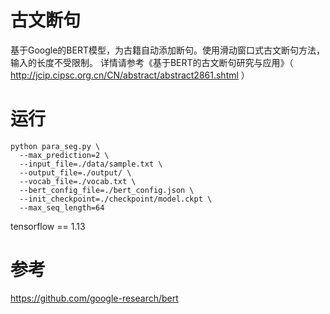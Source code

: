 # 古文断句
基于Google的BERT模型，为古籍自动添加断句。使用滑动窗口式古文断句方法，输入的长度不受限制。
详情请参考《基于BERT的古文断句研究与应用》（ http://jcip.cipsc.org.cn/CN/abstract/abstract2861.shtml ）
# 运行
```
python para_seg.py \
  --max_prediction=2 \
  --input_file=./data/sample.txt \
  --output_file=./output/ \
  --vocab_file=./vocab.txt \
  --bert_config_file=./bert_config.json \
  --init_checkpoint=./checkpoint/model.ckpt \
  --max_seq_length=64
```
tensorflow == 1.13
# 参考
https://github.com/google-research/bert

